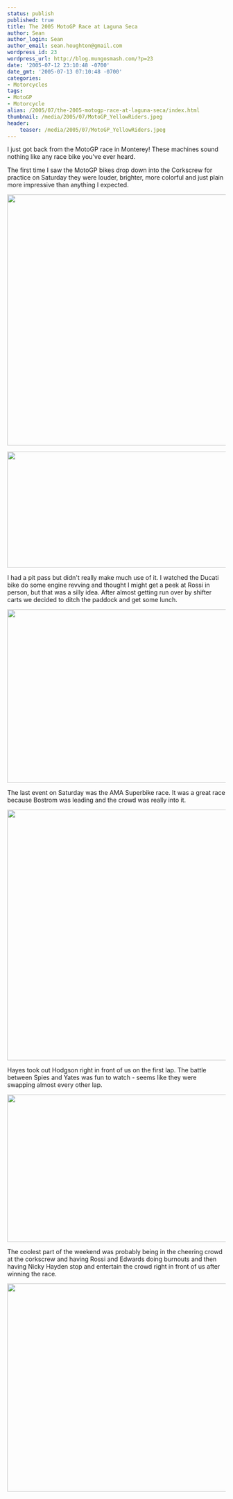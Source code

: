 ```yaml
---
status: publish
published: true
title: The 2005 MotoGP Race at Laguna Seca
author: Sean
author_login: Sean
author_email: sean.houghton@gmail.com
wordpress_id: 23
wordpress_url: http://blog.mungosmash.com/?p=23
date: '2005-07-12 23:10:48 -0700'
date_gmt: '2005-07-13 07:10:48 -0700'
categories:
- Motorcycles
tags:
- MotoGP
- Motorcycle
alias: /2005/07/the-2005-motogp-race-at-laguna-seca/index.html
thumbnail: /media/2005/07/MotoGP_YellowRiders.jpeg
header:
    teaser: /media/2005/07/MotoGP_YellowRiders.jpeg
---
```

I just got back from the MotoGP race in Monterey!  These machines sound nothing like any race bike you've ever heard.

The first time I saw the MotoGP bikes drop down into the Corkscrew for practice on Saturday they were louder, brighter, more colorful and just plain more impressive than anything I expected.

<a href="{{site.url_root}}/media/2005/07/MotoGP_YellowRiders.jpeg"><img src="{{site.url_root}}/media/2005/07/MotoGP_YellowRiders.jpeg" alt="" title="MotoGP_YellowRiders" width="600" height="579" class="aligncenter size-full wp-image-771" /></a>

<a href="{{site.url_root}}/media/2005/07/MotoGP_MelandriAndBiagi.jpeg"><img src="{{site.url_root}}/media/2005/07/MotoGP_MelandriAndBiagi.jpeg" alt="" title="MotoGP_MelandriAndBiagi" width="600" height="268" class="aligncenter size-full wp-image-772" /></a>

I had a pit pass but didn't really make much use of it.  I watched the Ducati bike do some engine revving and thought I might get a peek at Rossi in person, but that was a silly idea.  After almost getting run over by shifter carts we decided to ditch the paddock and get some lunch.

<a href="{{site.url_root}}/media/2005/07/MotoGP_Rossi.jpeg"><img src="{{site.url_root}}/media/2005/07/MotoGP_Rossi.jpeg" alt="" title="MotoGP_Rossi" width="600" height="400" class="aligncenter size-full wp-image-774" /></a>

The last event on Saturday was the AMA Superbike race.  It was a great race because Bostrom was leading and the crowd was really into it.

<a href="{{site.url_root}}/media/2005/07/MotoGP_BostromLeads.jpeg"><img src="{{site.url_root}}/media/2005/07/MotoGP_BostromLeads.jpeg" alt="" title="MotoGP_BostromLeads" width="600" height="578" class="aligncenter size-full wp-image-775" /></a>

Hayes took out Hodgson right in front of us on the first lap.  The battle between Spies and Yates was fun to watch - seems like they were swapping almost every other lap.

<a href="{{site.url_root}}/media/2005/07/MotoGP_HodgsonCrash.jpeg"><img src="{{site.url_root}}/media/2005/07/MotoGP_HodgsonCrash.jpeg" alt="" title="MotoGP_HodgsonCrash" width="600" height="340" class="aligncenter size-full wp-image-776" /></a>

The coolest part of the weekend was probably being in the cheering crowd at the corkscrew and having Rossi and Edwards doing burnouts and then having Nicky Hayden stop and entertain the crowd right in front of us after winning the race.

<a href="{{site.url_root}}/media/2005/07/MotoGP_HaydenWins.jpeg"><img src="{{site.url_root}}/media/2005/07/MotoGP_HaydenWins.jpeg" alt="" title="MotoGP_HaydenWins" width="600" height="480" class="aligncenter size-full wp-image-777" /></a>

